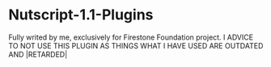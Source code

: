 # Nutscript-1.1-Plugins
Fully writed by me, exclusively for Firestone Foundation project.
I ADVICE TO NOT USE THIS PLUGIN AS THINGS WHAT  I  HAVE USED ARE OUTDATED AND |RETARDED|
